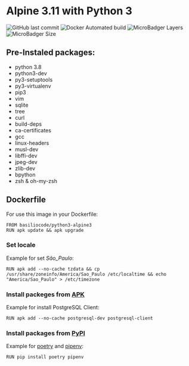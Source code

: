 # Alpine 3.11 with Python 3
![GitHub last commit](https://img.shields.io/github/last-commit/edubasilio/docker-python3-alpine3?style=plastic)
![Docker Automated build](https://img.shields.io/docker/automated/basiliocode/python3-alpine3?style=plastic)
![MicroBadger Layers](https://img.shields.io/microbadger/layers/basiliocode/python3-alpine3?style=plastic)
![MicroBadger Size](https://img.shields.io/microbadger/image-size/basiliocode/python3-alpine3?style=plastic)

## Pre-Instaled packages:
* python 3.8
* python3-dev
* py3-setuptools
* py3-virtualenv
* pip3
* vim
* sqlite
* tree
* curl
* build-deps
* ca-certificates
* gcc
* linux-headers
* musl-dev
* libffi-dev
* jpeg-dev
* zlib-dev
* bpython
* zsh & oh-my-zsh

## Dockerfile
For use this image in your Dockerfile:
```docker
FROM basiliocode/python3-alpine3
RUN apk update && apk upgrade
```

### Set locale
Example for set _São_Paulo_:
```docker
RUN apk add --no-cache tzdata && cp /usr/share/zoneinfo/America/Sao_Paulo /etc/localtime && echo "America/Sao_Paulo" > /etc/timezone
```

### Install packeges from [APK](https://pkgs.alpinelinux.org/packages)
Example for install PostgreSQL Client:
```docker
RUN apk add --no-cache postgresql-dev postgresql-client
```

### Install packages from [PyPI](https://pypi.org/)
Example for [poetry](https://python-poetry.org/) and [pipenv](https://pipenv.pypa.io/):
```docker
RUN pip install poetry pipenv
```
